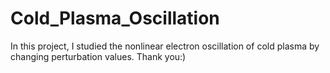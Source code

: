 # Cold_Plasma_Oscillation
In this project, I studied the nonlinear electron oscillation of cold plasma by changing perturbation values.
Thank you:)
